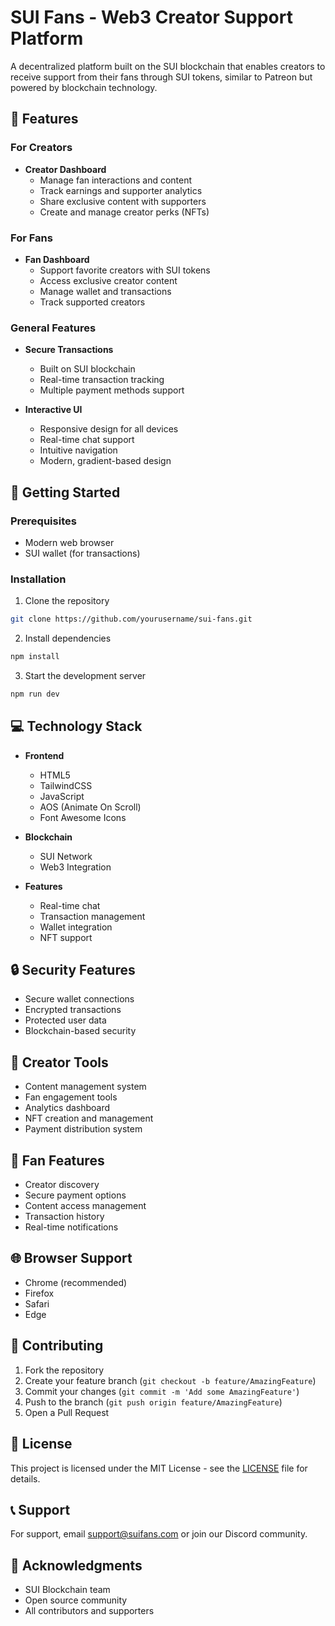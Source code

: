 # SUI Fans - Web3 Creator Support Platform

A decentralized platform built on the SUI blockchain that enables creators to receive support from their fans through SUI tokens, similar to Patreon but powered by blockchain technology.

## 🌟 Features

### For Creators
- **Creator Dashboard**
  - Manage fan interactions and content
  - Track earnings and supporter analytics
  - Share exclusive content with supporters
  - Create and manage creator perks (NFTs)

### For Fans
- **Fan Dashboard**
  - Support favorite creators with SUI tokens
  - Access exclusive creator content
  - Manage wallet and transactions
  - Track supported creators

### General Features
- **Secure Transactions**
  - Built on SUI blockchain
  - Real-time transaction tracking
  - Multiple payment methods support

- **Interactive UI**
  - Responsive design for all devices
  - Real-time chat support
  - Intuitive navigation
  - Modern, gradient-based design

## 🚀 Getting Started

### Prerequisites
- Modern web browser
- SUI wallet (for transactions)

### Installation
1. Clone the repository
```bash
git clone https://github.com/yourusername/sui-fans.git
```

2. Install dependencies
```bash
npm install
```

3. Start the development server
```bash
npm run dev
```

## 💻 Technology Stack

- **Frontend**
  - HTML5
  - TailwindCSS
  - JavaScript
  - AOS (Animate On Scroll)
  - Font Awesome Icons

- **Blockchain**
  - SUI Network
  - Web3 Integration

- **Features**
  - Real-time chat
  - Transaction management
  - Wallet integration
  - NFT support

## 🔒 Security Features

- Secure wallet connections
- Encrypted transactions
- Protected user data
- Blockchain-based security

## 💎 Creator Tools

- Content management system
- Fan engagement tools
- Analytics dashboard
- NFT creation and management
- Payment distribution system

## 👥 Fan Features

- Creator discovery
- Secure payment options
- Content access management
- Transaction history
- Real-time notifications

## 🌐 Browser Support

- Chrome (recommended)
- Firefox
- Safari
- Edge

## 🤝 Contributing

1. Fork the repository
2. Create your feature branch (`git checkout -b feature/AmazingFeature`)
3. Commit your changes (`git commit -m 'Add some AmazingFeature'`)
4. Push to the branch (`git push origin feature/AmazingFeature`)
5. Open a Pull Request

## 📄 License

This project is licensed under the MIT License - see the [LICENSE](LICENSE) file for details.

## 📞 Support

For support, email support@suifans.com or join our Discord community.

## 🙏 Acknowledgments

- SUI Blockchain team
- Open source community
- All contributors and supporters
